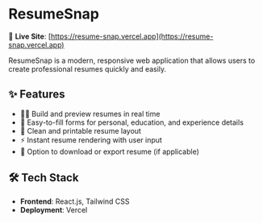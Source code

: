 # ResumeSnap

🎯 **Live Site**: [https://resume-snap.vercel.app](https://resume-snap.vercel.app)

ResumeSnap is a modern, responsive web application that allows users to create professional resumes quickly and easily.

## ✨ Features
- 🧑‍💼 Build and preview resumes in real time
- 📝 Easy-to-fill forms for personal, education, and experience details
- 🎨 Clean and printable resume layout
- ⚡ Instant resume rendering with user input
- 💾 Option to download or export resume (if applicable)

## 🛠 Tech Stack
- **Frontend**: React.js, Tailwind CSS
- **Deployment**: Vercel
